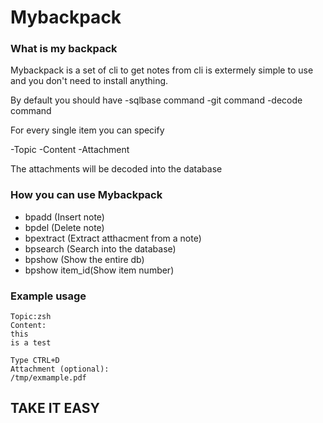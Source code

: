 # Mybackpack


### What is my backpack

Mybackpack is a set of cli to get notes from cli
is extermely simple to use and you don't need to install anything.

By default you should have
-sqlbase command
-git command
-decode command

For every single item you can specify

-Topic
-Content
-Attachment

The attachments will be decoded into the database


### How you can use Mybackpack
* bpadd (Insert note)
* bpdel (Delete note)
* bpextract (Extract atthacment from a note)
* bpsearch (Search into the database)
* bpshow (Show the entire db)
* bpshow item_id(Show item number)





### Example usage
```bpadd 
Topic:zsh
Content:
this
is a test

Type CTRL+D
Attachment (optional):
/tmp/exmample.pdf
```



## TAKE IT EASY 

